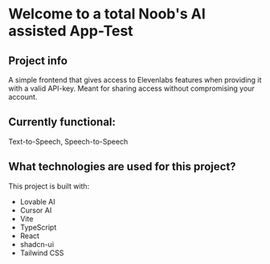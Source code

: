 # Welcome to a total Noob's AI assisted App-Test
## Project info
A simple frontend that gives access to Elevenlabs features when providing it with a valid API-key. 
Meant for sharing access without compromising your account.

## Currently functional:

Text-to-Speech, 
Speech-to-Speech

## What technologies are used for this project?

This project is built with:

- Lovable AI
- Cursor AI
- Vite
- TypeScript
- React
- shadcn-ui
- Tailwind CSS


